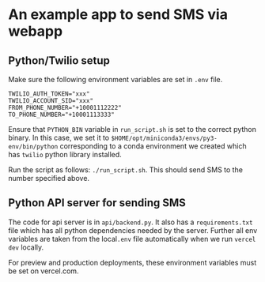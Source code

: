 # An example app to send SMS via webapp 


## Python/Twilio setup

Make sure the following environment variables are set in `.env` file.

```
TWILIO_AUTH_TOKEN="xxx"
TWILIO_ACCOUNT_SID="xxx"
FROM_PHONE_NUMBER="+10001112222"
TO_PHONE_NUMBER="+10001113333"
```

Ensure that `PYTHON_BIN` variable in `run_script.sh` is set to the correct python binary.
In this case, we set it to `$HOME/opt/miniconda3/envs/py3-env/bin/python` corresponding to
a conda environment we created which has `twilio` python library installed.

Run the script as follows: `./run_script.sh`. This should send SMS to the number specified above.


## Python API server for sending SMS

The code for api server is in `api/backend.py`. It also has a `requirements.txt` file which has
all python dependencies needed by the server. Further all env variables are taken 
from the local`.env` file automatically when we run `vercel dev` locally. 

For preview and production deployments, these environment variables must be set on vercel.com.

